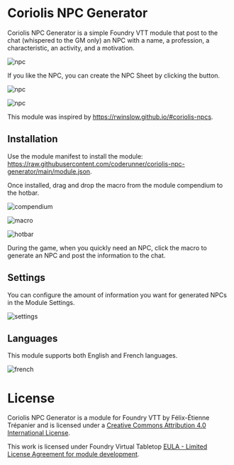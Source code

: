 # Coriolis NPC Generator

Coriolis NPC Generator is a simple Foundry VTT module that post to the chat (whispered to the GM only) an NPC with a name, a profession, a characteristic, an activity, and a motivation.

![npc](https://i.imgur.com/y9la682.png)

If you like the NPC, you can create the NPC Sheet by clicking the button.

![npc](https://i.imgur.com/lvjylwo.png)

![npc](https://i.imgur.com/e1Novsp.png)

This module was inspired by https://rwinslow.github.io/#coriolis-npcs.

## Installation

Use the module manifest to install the module: https://raw.githubusercontent.com/coderunner/coriolis-npc-generator/main/module.json.

Once installed, drag and drop the macro from the module compendium to the hotbar.

![compendium](https://i.imgur.com/ghHRsNT.png)

![macro](https://i.imgur.com/cSmKuJd.png)

![hotbar](https://i.imgur.com/RUnAotE.png)

During the game, when you quickly need an NPC, click the macro to generate an NPC and post the information to the chat.

## Settings

You can configure the amount of information you want for generated NPCs in the Module Settings.

![settings](https://i.imgur.com/qPijOiA.png)

## Languages

This module supports both English and French languages.

![french](https://i.imgur.com/EuH3LeC.png)



# License

Coriolis NPC Generator is a module for Foundry VTT by Félix-Étienne Trépanier and is licensed under a [Creative Commons Attribution 4.0 International License](http://creativecommons.org/licenses/by/4.0/).

This work is licensed under Foundry Virtual Tabletop [EULA - Limited License Agreement for module development](https://foundryvtt.com/article/license/).
